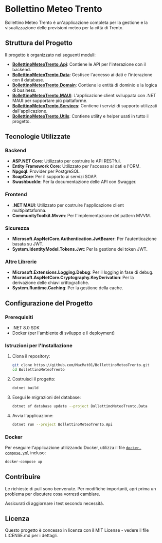 ﻿# Bollettino Meteo Trento

Bollettino Meteo Trento è un'applicazione completa per la gestione e la visualizzazione delle previsioni meteo per la città di Trento.

## Struttura del Progetto

Il progetto è organizzato nei seguenti moduli:

- **[BollettinoMeteoTrento.Api](BollettinoMeteoTrento.Api/BollettinoMeteoTrento.Api.csproj)**: Contiene le API per l'interazione con il backend.
- **[BollettinoMeteoTrento.Data](BollettinoMeteoTrento.Data/BollettinoMeteoTrento.Data.csproj)**: Gestisce l'accesso ai dati e l'interazione con il database.
- **[BollettinoMeteoTrento.Domain](BollettinoMeteoTrento.Domain/BollettinoMeteoTrento.Domain.csproj)**: Contiene le entità di dominio e la logica di business.
- **[BollettinoMeteoTrento.MAUI](BollettinoMeteoTrento.MAUI/BollettinoMeteoTrento.MAUI.csproj)**: L'applicazione client sviluppata con .NET MAUI per supportare più piattaforme.
- **[BollettinoMeteoTrento.Services](BollettinoMeteoTrento.Services/BollettinoMeteoTrento.Services.csproj)**: Contiene i servizi di supporto utilizzati dall'applicazione.
- **[BollettinoMeteoTrento.Utils](BollettinoMeteoTrento.Utils/BollettinoMeteoTrento.Utils.csproj)**: Contiene utility e helper usati in tutto il progetto.

## Tecnologie Utilizzate

### Backend

- **ASP.NET Core**: Utilizzato per costruire le API RESTful.
- **Entity Framework Core**: Utilizzato per l'accesso ai dati e l'ORM.
- **Npgsql**: Provider per PostgreSQL.
- **SoapCore**: Per il supporto ai servizi SOAP.
- **Swashbuckle**: Per la documentazione delle API con Swagger.

### Frontend

- **.NET MAUI**: Utilizzato per costruire l'applicazione client multipiattaforma.
- **CommunityToolkit.Mvvm**: Per l'implementazione del pattern MVVM.

### Sicurezza

- **Microsoft.AspNetCore.Authentication.JwtBearer**: Per l'autenticazione basata su JWT.
- **System.IdentityModel.Tokens.Jwt**: Per la gestione dei token JWT.

### Altre Librerie

- **Microsoft.Extensions.Logging.Debug**: Per il logging in fase di debug.
- **Microsoft.AspNetCore.Cryptography.KeyDerivation**: Per la derivazione delle chiavi crittografiche.
- **System.Runtime.Caching**: Per la gestione della cache.

## Configurazione del Progetto

### Prerequisiti

- .NET 8.0 SDK
- Docker (per l'ambiente di sviluppo e il deployment)

### Istruzioni per l'Installazione

1. Clona il repository:
    ```sh
    git clone https://github.com/MacMat01/BollettinoMeteoTrento.git
    cd BollettinoMeteoTrento
    ```

2. Costruisci il progetto:
    ```sh
    dotnet build
    ```

3. Esegui le migrazioni del database:
    ```sh
    dotnet ef database update --project BollettinoMeteoTrento.Data
    ```

4. Avvia l'applicazione:
    ```sh
    dotnet run --project BollettinoMeteoTrento.Api
    ```

### Docker

Per eseguire l'applicazione utilizzando Docker, utilizza il file [`docker-compose.yml`](docker-compose.yml) incluso:

```sh
docker-compose up
```

## Contribuire

Le richieste di pull sono benvenute. Per modifiche importanti, apri prima un problema per discutere cosa vorresti cambiare.

Assicurati di aggiornare i test secondo necessità.

## Licenza
Questo progetto è concesso in licenza con il MIT License - vedere il file LICENSE.md per i dettagli.


